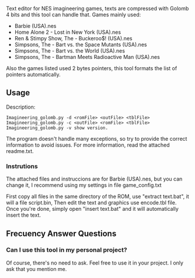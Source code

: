 Text editor for NES imagineering games, texts are compressed with Golomb 4 bits and this tool can handle that. Games mainly used:

- Barbie (USA).nes
- Home Alone 2 - Lost in New York (USA).nes
- Ren & Stimpy Show, The - Buckeroo$! (USA).nes
- Simpsons, The - Bart vs. the Space Mutants (USA).nes
- Simpsons, The - Bart vs. the World (USA).nes
- Simpsons, The - Bartman Meets Radioactive Man (USA).nes

Also the games listed used 2 bytes pointers, this tool formats the list of pointers automatically.

## Usage

Description:

```
Imagineering_golomb.py -d <romFile> <outFile> <tblFile>
Imagineering_golomb.py -c <outFile> <romFile> <tblFile>
Imagineering_golomb.py -v show version.
```

The program doesn't handle many exceptions, so try to provide the correct information to avoid issues. For more information, read the attached readme.txt.

### Instrutions

The attached files and instruccions are for Barbie (USA).nes, but you can change it, I recommend using my settings in file game_config.txt

First copy all files in the same directory of the ROM, use "extract text.bat", it will a file script.bin, Then edit the text and graphics use encode.tbl file. Once you're done, simply open "insert text.bat" and it will automatically insert the text.

## Frecuency Answer Questions

### Can I use this tool in my personal project?

Of course, there's no need to ask. Feel free to use it in your project. I only ask that you mention me.
